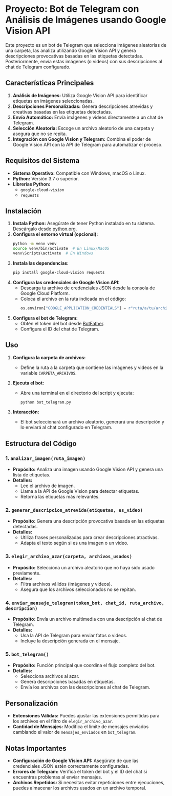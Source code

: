 # Proyecto: Bot de Telegram con Análisis de Imágenes usando Google Vision API

Este proyecto es un bot de Telegram que selecciona imágenes aleatorias de una carpeta, las analiza utilizando Google Vision API y genera descripciones provocativas basadas en las etiquetas detectadas. Posteriormente, envía estas imágenes (o videos) con sus descripciones al chat de Telegram configurado.

## Características Principales

1. **Análisis de Imágenes:** Utiliza Google Vision API para identificar etiquetas en imágenes seleccionadas.
2. **Descripciones Personalizadas:** Genera descripciones atrevidas y creativas basadas en las etiquetas detectadas.
3. **Envío Automático:** Envía imágenes y videos directamente a un chat de Telegram.
4. **Selección Aleatoria:** Escoge un archivo aleatorio de una carpeta y asegura que no se repita.
5. **Integración con Google Vision y Telegram:** Combina el poder de Google Vision API con la API de Telegram para automatizar el proceso.

## Requisitos del Sistema

- **Sistema Operativo:** Compatible con Windows, macOS o Linux.
- **Python:** Versión 3.7 o superior.
- **Librerías Python:**
  - `google-cloud-vision`
  - `requests`

## Instalación

1. **Instala Python:** Asegúrate de tener Python instalado en tu sistema. Descárgalo desde [python.org](https://www.python.org/).
2. **Configura el entorno virtual (opcional):**
   ```bash
   python -m venv venv
   source venv/bin/activate  # En Linux/MacOS
   venv\Scripts\activate  # En Windows
   ```
3. **Instala las dependencias:**
   ```bash
   pip install google-cloud-vision requests
   ```
4. **Configura las credenciales de Google Vision API:**
   - Descarga tu archivo de credenciales JSON desde la consola de Google Cloud Platform.
   - Coloca el archivo en la ruta indicada en el código:
     ```python
     os.environ["GOOGLE_APPLICATION_CREDENTIALS"] = r"ruta/a/tu/archivo.json"
     ```
5. **Configura el bot de Telegram:**
   - Obtén el token del bot desde [BotFather](https://core.telegram.org/bots#botfather).
   - Configura el ID del chat de Telegram.

## Uso

1. **Configura la carpeta de archivos:**
   - Define la ruta a la carpeta que contiene las imágenes y videos en la variable `CARPETA_ARCHIVOS`.

2. **Ejecuta el bot:**
   - Abre una terminal en el directorio del script y ejecuta:
     ```bash
     python bot_telegram.py
     ```

3. **Interacción:**
   - El bot seleccionará un archivo aleatorio, generará una descripción y lo enviará al chat configurado en Telegram.

## Estructura del Código

### 1. `analizar_imagen(ruta_imagen)`
- **Propósito:** Analiza una imagen usando Google Vision API y genera una lista de etiquetas.
- **Detalles:**
  - Lee el archivo de imagen.
  - Llama a la API de Google Vision para detectar etiquetas.
  - Retorna las etiquetas más relevantes.

### 2. `generar_descripcion_atrevida(etiquetas, es_video)`
- **Propósito:** Genera una descripción provocativa basada en las etiquetas detectadas.
- **Detalles:**
  - Utiliza frases personalizadas para crear descripciones atractivas.
  - Adapta el texto según si es una imagen o un video.

### 3. `elegir_archivo_azar(carpeta, archivos_usados)`
- **Propósito:** Selecciona un archivo aleatorio que no haya sido usado previamente.
- **Detalles:**
  - Filtra archivos válidos (imágenes y videos).
  - Asegura que los archivos seleccionados no se repitan.

### 4. `enviar_mensaje_telegram(token_bot, chat_id, ruta_archivo, descripcion)`
- **Propósito:** Envía un archivo multimedia con una descripción al chat de Telegram.
- **Detalles:**
  - Usa la API de Telegram para enviar fotos o videos.
  - Incluye la descripción generada en el mensaje.

### 5. `bot_telegram()`
- **Propósito:** Función principal que coordina el flujo completo del bot.
- **Detalles:**
  - Selecciona archivos al azar.
  - Genera descripciones basadas en etiquetas.
  - Envía los archivos con las descripciones al chat de Telegram.

## Personalización

- **Extensiones Válidas:** Puedes ajustar las extensiones permitidas para los archivos en el filtro de `elegir_archivo_azar`.
- **Cantidad de Mensajes:** Modifica el límite de mensajes enviados cambiando el valor de `mensajes_enviados` en `bot_telegram`.

## Notas Importantes

- **Configuración de Google Vision API:** Asegúrate de que las credenciales JSON estén correctamente configuradas.
- **Errores de Telegram:** Verifica el token del bot y el ID del chat si encuentras problemas al enviar mensajes.
- **Archivos Repetidos:** Si necesitas evitar repeticiones entre ejecuciones, puedes almacenar los archivos usados en un archivo temporal.


